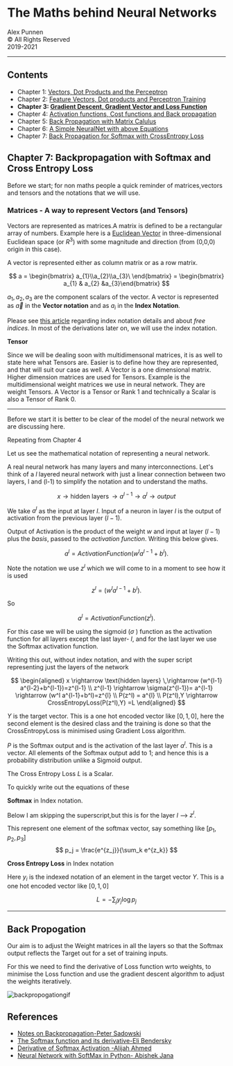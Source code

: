 # The Maths behind Neural Networks

Alex Punnen \
&copy; All Rights Reserved \
2019-2021 

---

## Contents

- Chapter 1: [Vectors, Dot Products and  the Perceptron](1_vectors_dot_product_and_perceptron.md)
- Chapter 2: [Feature Vectors, Dot products and Perceptron Training](2_perceptron_training.md)
- **Chapter 3: [Gradient Descent, Gradient Vector and Loss Function](3_gradient_descent.md)**
- Chapter 4: [Activation functions, Cost functions and Back propagation](4_backpropogation.md)
- Chapter 5: [Back Propagation with Matrix Calulus](5_backpropogation_matrix_calulus.md)
- Chapter 6: [A Simple NeuralNet with above Equations](6_neuralnetworkimpementation.md)
- Chapter 7: [Back Propagation for Softmax with CrossEntropy Loss](7_cnn_network.md)

## Chapter 7: Backpropagation with Softmax and  Cross Entropy Loss 

Before we start; for non maths people a quick reminder of matrices,vectors and tensors and the notations that we will use.

### Matrices - A way to represent Vectors (and Tensors)

 Vectors are represented as matrices.A matrix is defined to be a rectangular array of numbers. Example here is a [Euclidean Vector][Euclidean_vector]  in three-dimensional Euclidean space (or $R^{3}$) with some magnitude and direction (from (0,0,0) origin in this case).
 
 A vector is represented either as column matrix or as a row matrix.

$$
a = \begin{bmatrix}
a_{1}\\a_{2}\\a_{3}\ 
\end{bmatrix} = \begin{bmatrix} a_{1} & a_{2} &a_{3}\end{bmatrix}
$$

$a_{1},a_{2},a_{3}$ are the component scalars of the vector. A vector is represented as $\vec a$ in the **Vector notation** and as $a_{i}$ in the **Index Notation**. 

Please see [this article][indexnotation] regarding index notation details and about *free indices*. In most of the derivations later on, we will use the index notation.

**Tensor**

Since  we will be dealing soon with multidimensonal matrices, it is as well to state here what Tensors are. Easier is to define how they are represented, and that will suit our case as well. A Vector is a one dimensional matrix. Higher dimension matrices are used for Tensors. Example is the multidimensional weight matrices we use in neural network. They are weight Tensors. A Vector is a Tensor or Rank 1 and technically a Scalar is also a Tensor of Rank 0.

---

Before we start it is better to be clear of the model of the neural network we are discussing here.

Repeating from Chapter 4


 Let us see the mathematical notation of representing  a neural network.

 A real neural network has many layers and many interconnections. Let's  think of a $l$ layered neural network with just a linear connection between two layers, l and (l-1) to simplify the notation and to understand the maths.

$$
 x \rightarrow \text{hidden layers} \,\rightarrow a^{l-1} \rightarrow  a^{l} \rightarrow  output
 $$

   We take  $a^{l}$  as the input at layer *l*. Input  of a neuron in layer *l*  is the output of activation from the previous layer $(l-1)$.

 Output of Activation is  the product of the weight *w* and input at layer $(l-1)$  plus the *basis*, passed to the *activation function*. 
Writing this below gives.

$$
  a^{l} = ActivationFunction(w^l a^{l-1}+b^l).
$$

Note the notation we use $z^{l}$ which we will come to in a moment to see how it is used

$$
  z^{l} = (w^l a^{l-1}+b^l).
$$

So

$$
  a^{l} = ActivationFunction(z^l).
$$

For this case we will be using the sigmoid ($\sigma$ ) function as the activation function for all layers except the last layer- $l$, and for the last layer we use the Softmax activation function. 

Writing this out, without index notation, and with the super script representing just the layers of the network

$$
\begin{aligned}
 x \rightarrow \text{hidden layers} \,\rightarrow (w^{l-1} a^{l-2}+b^{l-1})=z^{l-1} \\
 z^{l-1} \rightarrow  \sigma(z^{l-1})= a^{l-1} \rightarrow  (w^l a^{l-1}+b^l)=z^{l} 
\\
P(z^l) = a^{l}
\\
P(z^l),Y \rightarrow CrossEntropyLoss(P(z^l),Y) =L
\end{aligned}
$$

 $Y$ is the target vector. This is a one hot encoded vector like $[0,1,0]$, here the second element is the desired class and the training is done so that the CrossEntropyLoss is minimised using Gradient Loss algorithm.


$P$ is the Softmax output and is the activation of the last layer $a^l$. This is a vector. All elements of the Softmax output add to 1; and hence this is a probability distribution unlike a Sigmoid output.

The Cross Entropy Loss $L$ is a Scalar.

To quickly write out the equations of these

**Softmax** in Index notation. 

Below I am skipping the superscript,but this is for the layer $l$ --> $z^l$.

This represent one element of the softmax vector, say something like $[p_1,p_2,p_3]$
$$
p_j = \frac{e^{z_j}}{\sum_k e^{z_k}}
$$

**Cross Entropy Loss** in Index notation

Here $y_i$ is the indexed notation of an element in the target vector  $Y$. This is a one hot encoded vector like $[0,1,0]$

$$
L = -\sum_j y_j \log p_j
$$

---
## Back Propogation

Our aim is to adjust the Weight matrices in all the layers so that the Softmax output reflects the Target out for a set of training inputs.

For this we need to find the derivative of Loss function wrto weights, to minimise the Loss function and use the gradient descent algorithm to adjust the weights iteratively.

![backpropogationgif]


## References
 
 - [Notes on Backpropagation-Peter Sadowski]
 - [The Softmax function and its derivative-Eli Bendersky]
 - [Derivative of Softmax Activation -Alijah Ahmed]
 - [Neural Network with SoftMax in Python- Abishek Jana]


  [Euclidean_vector]: https://en.wikipedia.org/wiki/Euclidean_vector
  [indexnotation]: https://web.iitd.ac.in/~pmvs/courses/mcl702/notation.pdf
  [backpropogationgif]: https://i.imgur.com/jQOLUG3.gif
  [Notes on Backpropagation-Peter Sadowski]: https://www.ics.uci.edu/~pjsadows/notes.pdf
  [The Softmax function and its derivative-Eli Bendersky]: https://eli.thegreenplace.net/2016/the-softmax-function-and-its-derivative/
  [Neural Network with SoftMax in Python- Abishek Jana]: https://www.adeveloperdiary.com/data-science/deep-learning/neural-network-with-softmax-in-python/
  [Derivative of Softmax Activation -Alijah Ahmed]: https://math.stackexchange.com/questions/945871/derivative-of-softmax-loss-function
